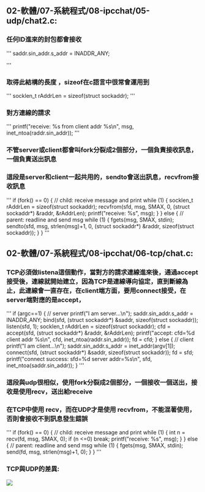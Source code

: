 ## 02-軟體/07-系統程式/08-ipcchat/05-udp/chat2.c:


### 任何ID進來的封包都會接收
'''
 saddr.sin_addr.s_addr = INADDR_ANY;
 
'''

### 取得此結構的長度 ，sizeof在c語言中很常會運用到
'''
 socklen_t rAddrLen = sizeof(struct sockaddr);
'''

###  對方連線的請求

'''
printf("receive: %s from client addr %s\n", msg, inet_ntoa(raddr.sin_addr));
'''

### 不管server或client都會叫fork分裂成2個部分，一個負責接收訊息，一個負責送出訊息

### 這段是server和client一起共用的，sendto會送出訊息，recvfrom接收訊息

'''
  if (fork() == 0) {
        // child: receive message and print
        while (1) {
            socklen_t rAddrLen = sizeof(struct sockaddr);
            recvfrom(sfd, msg, SMAX, 0, (struct sockaddr*) &raddr, &rAddrLen);
            printf("receive: %s", msg);
        }
    } else {
        // parent: readline and send msg
        while (1) {
            fgets(msg, SMAX, stdin);
            sendto(sfd, msg, strlen(msg)+1, 0, (struct sockaddr*) &raddr, sizeof(struct sockaddr));
        }
    }
'''

## 02-軟體/07-系統程式/08-ipcchat/06-tcp/chat.c:

### TCP必須做listena這個動作，當對方的請求連線進來後，通過accept接受後，連線就開始建立，因為TCP是連線導向協定，直到斷線為止，此連線會一直存在，在client端方面，要用connect接受，在server端對應的是accept，

'''
if (argc==1) { // server
        printf("I am server...\n");
        saddr.sin_addr.s_addr = INADDR_ANY;
        bind(sfd, (struct sockaddr*) &saddr, sizeof(struct sockaddr));
        listen(sfd, 1);
        socklen_t rAddrLen = sizeof(struct sockaddr);
        cfd = accept(sfd, (struct sockaddr*) &raddr, &rAddrLen);
        printf("accept: cfd=%d client addr %s\n", cfd, inet_ntoa(raddr.sin_addr));
        fd = cfd;
    } else { // client
        printf("I am client...\n");
        saddr.sin_addr.s_addr = inet_addr(argv[1]);
        connect(sfd, (struct sockaddr*) &saddr, sizeof(struct sockaddr));
        fd = sfd;
        printf("connect success: sfd=%d server addr=%s\n", sfd, inet_ntoa(saddr.sin_addr));
    }
'''

### 這段與udp很相似，使用fork分裂成2個部分，一個接收一個送出，接收是使用recv，送出給receive
### 在TCP中使用 recv，而在UDP才是使用 recvfrom，不能混著使用，否則會接收不到訊息發生錯誤

'''
if (fork() == 0) {
        // child: receive message and print
        while (1) {
            int n = recv(fd, msg, SMAX, 0);
            if (n <=0) break;
            printf("receive: %s", msg);
        }
    } else {
        // parent: readline and send msg
        while (1) {
            fgets(msg, SMAX, stdin);
            send(fd, msg, strlen(msg)+1, 0);
        }
    }
'''
### TCP與UDP的差異:

![](https://drive.google.com/uc?export=view&id=11JsO1jg0-jVonzWSI-u0uC_WbxMY0SB7)




